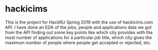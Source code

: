 # hackicims
This is the project for HackRU Spring 2019 with the use of hackicims.com API. I have done an EDA of the jobs, people and applications data we got from the API finding out some key points like which city provides with the most number of applications for a particular job title, which city gives the maximum number of people where people get accepted or rejected, etc.
